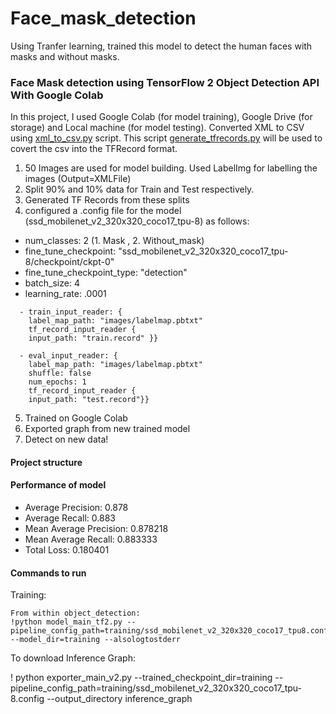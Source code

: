 # Face_mask_detection
Using Tranfer learning, trained this model to detect the human faces with masks and without masks.

### Face Mask detection using TensorFlow 2 Object Detection API With Google Colab

In this project, I used Google Colab (for model training), Google Drive (for storage) and Local machine (for model testing).
Converted XML to CSV using [xml_to_csv.py](https://github.com/RohanLone/Tensorflow_Object_Detection_with_Tensorflow_2.0/blob/main/xml_to_csv.py) script. 
This script [generate_tfrecords.py](https://github.com/RohanLone/Tensorflow_Object_Detection_with_Tensorflow_2.0/blob/main/generate_tfrecord.py) will be used to covert the csv into the TFRecord format. 


1. 50 Images are used for model building. Used LabelImg for labelling the images (Output=XMLFile)
2. Split 90% and 10% data for Train and Test respectively.
3. Generated TF Records from these splits
4. configured a .config file for the model (ssd_mobilenet_v2_320x320_coco17_tpu-8) as follows:
  * num_classes: 2 (1. Mask , 2. Without_mask)
  * fine_tune_checkpoint: "ssd_mobilenet_v2_320x320_coco17_tpu-8/checkpoint/ckpt-0"
  * fine_tune_checkpoint_type: "detection"
  * batch_size: 4
  * learning_rate: .0001
 
 ```
   - train_input_reader: {
     label_map_path: "images/labelmap.pbtxt"
     tf_record_input_reader {
     input_path: "train.record" }}
 
   - eval_input_reader: {
     label_map_path: "images/labelmap.pbtxt"
     shuffle: false
     num_epochs: 1
     tf_record_input_reader {
     input_path: "test.record"}}
  ```
5. Trained on Google Colab
6. Exported graph from new trained model
7. Detect on new data!

#### Project structure





#### Performance of model

* Average Precision: 0.878
* Average Recall: 0.883
* Mean Average Precision: 0.878218
* Mean Average Recall: 0.883333
* Total Loss: 0.180401


#### Commands to run
Training:
```
From within object_detection:
!python model_main_tf2.py --pipeline_config_path=training/ssd_mobilenet_v2_320x320_coco17_tpu8.config --model_dir=training --alsologtostderr
```
To download Inference Graph:

! python exporter_main_v2.py --trained_checkpoint_dir=training --pipeline_config_path=training/ssd_mobilenet_v2_320x320_coco17_tpu-8.config --output_directory inference_graph
```
